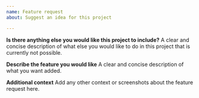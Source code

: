 ```yaml
---
name: Feature request
about: Suggest an idea for this project

---
```


**Is there anything else you would like this project to include?**
A clear and concise description of what else you would like to do in this project that is currently not possible.

**Describe the feature you would like**
A clear and concise description of what you want added.

**Additional context**
Add any other context or screenshots about the feature request here.
